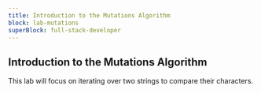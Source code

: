 ```yaml
---
title: Introduction to the Mutations Algorithm
block: lab-mutations
superBlock: full-stack-developer
---
```


## Introduction to the Mutations Algorithm

This lab will focus on iterating over two strings to compare their characters.
